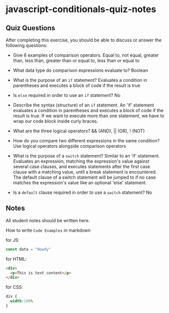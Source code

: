 # javascript-conditionals-quiz-notes

## Quiz Questions

After completing this exercise, you should be able to discuss or answer the following questions:

- Give 6 examples of comparison operators.
  Equal to, not equal, greater than, less than, greater than or equal to, less than or equal to

- What data type do comparison expressions evaluate to?
  Boolean

- What is the purpose of an `if` statement?
  Evaluates a condition in parentheses and executes a block of code if the result is true

- Is `else` required in order to use an `if` statement?
  No

- Describe the syntax (structure) of an `if` statement.
  An 'if' statement evaluates a condition in parentheses and executes a block of code if the result is true. If we want to execute more than one statement, we have to wrap our code block inside curly braces.

- What are the three logical operators?
  && (AND), || (OR), ! (NOT)

- How do you compare two different expressions in the same condition?
  Use logical operators alongside comparison operators

- What is the purpose of a `switch` statement?
  Similar to an 'if' statement. Evaluates an expression, matching the expression's value against several case clauses, and executes statements after the first case clause with a matching value, until a break statement is encountered. The default clause of a switch statement will be jumped to if no case matches the expression's value like an optional 'else' statement.

- Is a `default` clause required in order to use a `switch` statement?
  No

## Notes

All student notes should be written here.


How to write `Code Examples` in markdown

for JS:
```javascript
const data = "Howdy"
```

for HTML:
```html
<div>
  <p>This is text content</p>
</div>
```

for CSS:
```css
div {
  width:100%
}
```
